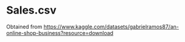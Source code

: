 # Sales.csv
Obtained from https://www.kaggle.com/datasets/gabrielramos87/an-online-shop-business?resource=download
